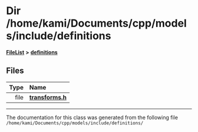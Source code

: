

# Dir /home/kami/Documents/cpp/models/include/definitions



[**FileList**](files.md) **>** [**definitions**](dir_11d78a78cbacc94abc067fbb8f3d9498.md)












## Files

| Type | Name |
| ---: | :--- |
| file | [**transforms.h**](definitions_2transforms_8h.md) <br> |



























































------------------------------
The documentation for this class was generated from the following file `/home/kami/Documents/cpp/models/include/definitions/`

